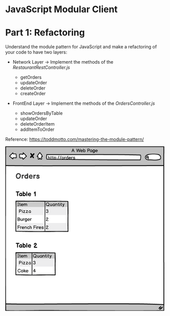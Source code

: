 # JavaScript Modular Client



# Part 1: Refactoring

Understand the module pattern for JavaScript and make a refactoring of your code to have two layers:

- Network Layer -> Implement the methods of the *RestaurantRestController.js*
    - getOrders
    - updateOrder
    - deleteOrder
    - createOrder
    
- FrontEnd Layer -> Implement the methods of the *OrdersController.js*
    - showOrdersByTable
    - updateOrder
    - deleteOrderItem
    - addItemToOrder    


Reference: https://toddmotto.com/mastering-the-module-pattern/


![](img/orders.png)